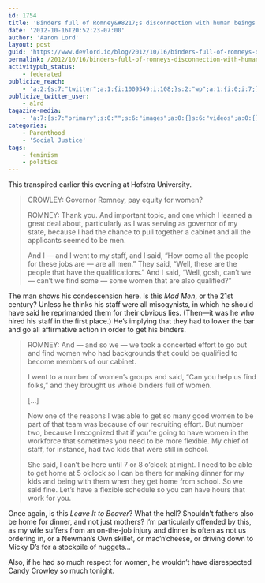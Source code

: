 ```yaml
---
id: 1754
title: 'Binders full of Romney&#8217;s disconnection with human beings'
date: '2012-10-16T20:52:23-07:00'
author: 'Aaron Lord'
layout: post
guid: 'https://www.devlord.io/blog/2012/10/16/binders-full-of-romneys-disconnection-with-human-beings/'
permalink: /2012/10/16/binders-full-of-romneys-disconnection-with-human-beings/
activitypub_status:
    - federated
publicize_reach:
    - 'a:2:{s:7:"twitter";a:1:{i:1009549;i:108;}s:2:"wp";a:1:{i:0;i:7;}}'
publicize_twitter_user:
    - a1rd
tagazine-media:
    - 'a:7:{s:7:"primary";s:0:"";s:6:"images";a:0:{}s:6:"videos";a:0:{}s:11:"image_count";i:0;s:6:"author";s:8:"28099389";s:7:"blog_id";s:8:"28571045";s:9:"mod_stamp";s:19:"2012-10-17 04:57:12";}'
categories:
    - Parenthood
    - 'Social Justice'
tags:
    - feminism
    - politics
---
```


This transpired earlier this evening at Hofstra University.
<blockquote>CROWLEY: Governor Romney, pay equity for women?

ROMNEY: Thank you. And important topic, and one which I learned a great deal about, particularly as I was serving as governor of my state, because I had the chance to pull together a cabinet and all the applicants seemed to be men.

And I — and I went to my staff, and I said, “How come all the people for these jobs are — are all men.” They said, “Well, these are the people that have the qualifications.” And I said, “Well, gosh, can’t we — can’t we find some — some women that are also qualified?”</blockquote>
The man shows his condescension here. Is this <i>Mad Men</i>, or the 21st century? Unless he thinks his staff were all misogynists, in which he should have said he reprimanded them for their obvious lies. (Then—it was he who hired his staff in the first place.) He’s implying that they had to lower the bar and go all affirmative action in order to get his binders.
<blockquote>ROMNEY: And — and so we — we took a concerted effort to go out and find women who had backgrounds that could be qualified to become members of our cabinet.

I went to a number of women’s groups and said, “Can you help us find folks,” and they brought us whole binders full of women.

[…]

Now one of the reasons I was able to get so many good women to be part of that team was because of our recruiting effort. But number two, because I recognized that if you’re going to have women in the workforce that sometimes you need to be more flexible. My chief of staff, for instance, had two kids that were still in school.

She said, I can’t be here until 7 or 8 o’clock at night. I need to be able to get home at 5 o’clock so I can be there for making dinner for my kids and being with them when they get home from school. So we said fine. Let’s have a flexible schedule so you can have hours that work for you.</blockquote>
Once again, is this <em>Leave It to Beaver</em>? What the hell? Shouldn’t fathers also be home for dinner, and not just mothers? I’m particularly offended by this, as my wife suffers from an on-the-job injury and dinner is often as not us ordering in, or a Newman’s Own skillet, or mac’n’cheese, or driving down to Micky D’s for a stockpile of nuggets…

Also, if he had so much respect for women, he wouldn’t have disrespected Candy Crowley so much tonight.